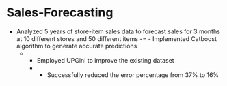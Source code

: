 # Sales-Forecasting
- Analyzed 5 years of store-item sales data to forecast sales for 3 months at 10 different stores and 50 different items
-=  - Implemented Catboost algorithm to generate accurate predictions
   -  - Employed UPGini to improve the existing dataset
      -  - Successfully reduced the error percentage from 37% to 16%

